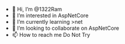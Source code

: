 - 👋 Hi, I’m @1322Ram
- 👀 I’m interested in AspNetCore
- 🌱 I’m currently learning >net
- 💞️ I’m looking to collaborate on AspNetCore
- 📫 How to reach me Do Not Try

<!---
1322Ram/1322Ram is a ✨ special ✨ repository because its `README.md` (this file) appears on your GitHub profile.
You can click the Preview link to take a look at your changes.
--->
